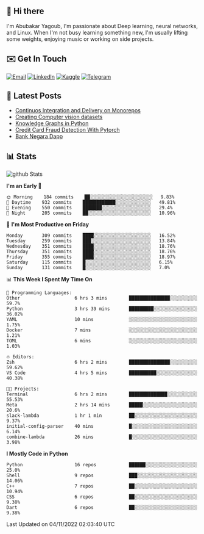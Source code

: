 ## 👋 Hi there

I'm Abubakar Yagoub, I'm passionate about Deep learning, neural networks, and
Linux. When I'm not busy learning something new, I'm usually lifting some
weights, enjoying music or working on side projects.

## ✉️ Get In Touch

[![Email](https://img.shields.io/badge/Email-f1f1f1?style=for-the-badge&logo=gmail&logoColor=0f111a)](mailto:git@blacksuan19.dev)
[![LinkedIn](https://img.shields.io/badge/LinkedIn-0077B5?style=for-the-badge&logo=linkedin&logoColor=white)](https://www.linkedin.com/in/blacksuan19/)
[![Kaggle](https://img.shields.io/badge/Kaggle-5acfff?style=for-the-badge&logo=kaggle&logoColor=white)](http://kaggle.com/abubakaryagob/)
[![Telegram](https://img.shields.io/badge/Telegram-2CA5E0?style=for-the-badge&logo=telegram&logoColor=white)](https://t.me/blacksuan19)

## 📩 Latest Posts

<!-- BLOG-POST-LIST:START -->
- [Continuos Integration and Delivery on Monorepos](https://www.blacksuan19.dev/blog/github-actions-monorepos/)
- [Creating Computer vision datasets](https://www.blacksuan19.dev/blog/creating-datasets/)
- [Knowledge Graphs in Python](https://www.blacksuan19.dev/projects/Knowledge_Graphs/)
- [Credit Card Fraud Detection With Pytorch](https://www.blacksuan19.dev/projects/credit-card-fraud-detection-with-pytorch/)
- [Bank Negara Dapp](https://www.blacksuan19.dev/projects/bank-negara/)
<!-- BLOG-POST-LIST:END -->

## 📊 Stats

![github Stats](https://github-readme-stats.vercel.app/api?username=blacksuan19&theme=github_dark&show_icons=true&count_private=true&custom_title=Github%20Stats&hide_border=true)

<!--START_SECTION:waka-->
**I'm an Early 🐤** 

```text
🌞 Morning    184 commits    ██░░░░░░░░░░░░░░░░░░░░░░░   9.83% 
🌆 Daytime    932 commits    ████████████░░░░░░░░░░░░░   49.81% 
🌃 Evening    550 commits    ███████░░░░░░░░░░░░░░░░░░   29.4% 
🌙 Night      205 commits    ██░░░░░░░░░░░░░░░░░░░░░░░   10.96%

```
📅 **I'm Most Productive on Friday** 

```text
Monday       309 commits    ████░░░░░░░░░░░░░░░░░░░░░   16.52% 
Tuesday      259 commits    ███░░░░░░░░░░░░░░░░░░░░░░   13.84% 
Wednesday    351 commits    ████░░░░░░░░░░░░░░░░░░░░░   18.76% 
Thursday     351 commits    ████░░░░░░░░░░░░░░░░░░░░░   18.76% 
Friday       355 commits    ████░░░░░░░░░░░░░░░░░░░░░   18.97% 
Saturday     115 commits    █░░░░░░░░░░░░░░░░░░░░░░░░   6.15% 
Sunday       131 commits    █░░░░░░░░░░░░░░░░░░░░░░░░   7.0%

```


📊 **This Week I Spent My Time On** 

```text
💬 Programming Languages: 
Other                    6 hrs 3 mins        ███████████████░░░░░░░░░░   59.7% 
Python                   3 hrs 39 mins       █████████░░░░░░░░░░░░░░░░   36.02% 
YAML                     10 mins             ░░░░░░░░░░░░░░░░░░░░░░░░░   1.75% 
Docker                   7 mins              ░░░░░░░░░░░░░░░░░░░░░░░░░   1.21% 
TOML                     6 mins              ░░░░░░░░░░░░░░░░░░░░░░░░░   1.03%

🔥 Editors: 
Zsh                      6 hrs 2 mins        ███████████████░░░░░░░░░░   59.62% 
VS Code                  4 hrs 5 mins        ██████████░░░░░░░░░░░░░░░   40.38%

🐱‍💻 Projects: 
Terminal                 6 hrs 2 mins        ██████████████░░░░░░░░░░░   55.53% 
Meta                     2 hrs 14 mins       █████░░░░░░░░░░░░░░░░░░░░   20.6% 
slack-lambda             1 hr 1 min          ██░░░░░░░░░░░░░░░░░░░░░░░   9.37% 
initial-config-parser    40 mins             █░░░░░░░░░░░░░░░░░░░░░░░░   6.14% 
combine-lambda           26 mins             █░░░░░░░░░░░░░░░░░░░░░░░░   3.98%

```

**I Mostly Code in Python** 

```text
Python                   16 repos            ██████░░░░░░░░░░░░░░░░░░░   25.0% 
Shell                    9 repos             ███░░░░░░░░░░░░░░░░░░░░░░   14.06% 
C++                      7 repos             ██░░░░░░░░░░░░░░░░░░░░░░░   10.94% 
CSS                      6 repos             ██░░░░░░░░░░░░░░░░░░░░░░░   9.38% 
Dart                     6 repos             ██░░░░░░░░░░░░░░░░░░░░░░░   9.38%

```



 Last Updated on 04/11/2022 02:03:40 UTC
<!--END_SECTION:waka-->

